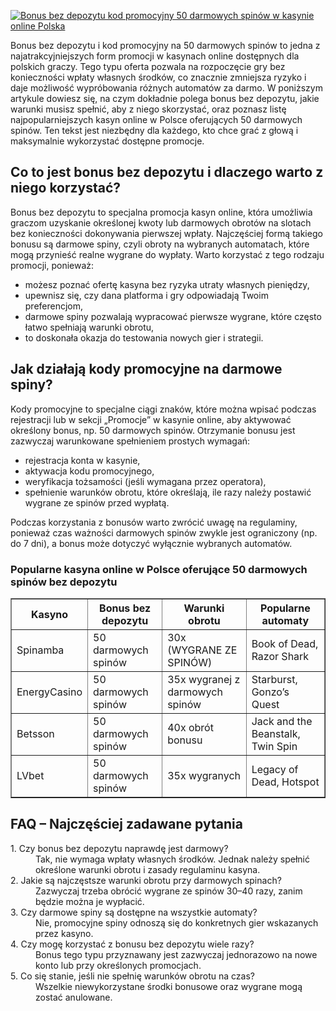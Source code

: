 [![Bonus bez depozytu kod promocyjny 50 darmowych spinów w kasynie online Polska](https://123-caf.pages.dev/gitsignup.png)](https://vrmoo.ru/Bt82HjjY)

<p>Bonus bez depozytu i kod promocyjny na 50 darmowych spinów to jedna z najatrakcyjniejszych form promocji w kasynach online dostępnych dla polskich graczy. Tego typu oferta pozwala na rozpoczęcie gry bez konieczności wpłaty własnych środków, co znacznie zmniejsza ryzyko i daje możliwość wypróbowania różnych automatów za darmo. W poniższym artykule dowiesz się, na czym dokładnie polega bonus bez depozytu, jakie warunki musisz spełnić, aby z niego skorzystać, oraz poznasz listę najpopularniejszych kasyn online w Polsce oferujących 50 darmowych spinów. Ten tekst jest niezbędny dla każdego, kto chce grać z głową i maksymalnie wykorzystać dostępne promocje.</p>  <h2>Co to jest bonus bez depozytu i dlaczego warto z niego korzystać?</h2> <p>Bonus bez depozytu to specjalna promocja kasyn online, która umożliwia graczom uzyskanie określonej kwoty lub darmowych obrotów na slotach bez konieczności dokonywania pierwszej wpłaty. Najczęściej formą takiego bonusu są darmowe spiny, czyli obroty na wybranych automatach, które mogą przynieść realne wygrane do wypłaty. Warto korzystać z tego rodzaju promocji, ponieważ:</p> <ul>   <li>możesz poznać ofertę kasyna bez ryzyka utraty własnych pieniędzy,</li>   <li>upewnisz się, czy dana platforma i gry odpowiadają Twoim preferencjom,</li>   <li>darmowe spiny pozwalają wypracować pierwsze wygrane, które często łatwo spełniają warunki obrotu,</li>   <li>to doskonała okazja do testowania nowych gier i strategii.</li> </ul>  <h2>Jak działają kody promocyjne na darmowe spiny?</h2> <p>Kody promocyjne to specjalne ciągi znaków, które można wpisać podczas rejestracji lub w sekcji „Promocje” w kasynie online, aby aktywować określony bonus, np. 50 darmowych spinów. Otrzymanie bonusu jest zazwyczaj warunkowane spełnieniem prostych wymagań:</p> <ul>   <li>rejestracja konta w kasynie,</li>   <li>aktywacja kodu promocyjnego,</li>   <li>weryfikacja tożsamości (jeśli wymagana przez operatora),</li>   <li>spełnienie warunków obrotu, które określają, ile razy należy postawić wygrane ze spinów przed wypłatą.</li> </ul> <p>Podczas korzystania z bonusów warto zwrócić uwagę na regulaminy, ponieważ czas ważności darmowych spinów zwykle jest ograniczony (np. do 7 dni), a bonus może dotyczyć wyłącznie wybranych automatów.</p>  <h3>Popularne kasyna online w Polsce oferujące 50 darmowych spinów bez depozytu</h3> <table border="1" cellpadding="8" cellspacing="0" style="border-collapse: collapse; width: 100%;">   <thead>     <tr>       <th>Kasyno</th>       <th>Bonus bez depozytu</th>       <th>Warunki obrotu</th>       <th>Popularne automaty</th>     </tr>   </thead>   <tbody>     <tr>       <td>Spinamba</td>       <td>50 darmowych spinów</td>       <td>30x (WYGRANE ZE SPINÓW)</td>       <td>Book of Dead, Razor Shark</td>     </tr>     <tr>       <td>EnergyCasino</td>       <td>50 darmowych spinów</td>       <td>35x wygranej z darmowych spinów</td>       <td>Starburst, Gonzo’s Quest</td>     </tr>     <tr>       <td>Betsson</td>       <td>50 darmowych spinów</td>       <td>40x obrót bonusu</td>       <td>Jack and the Beanstalk, Twin Spin</td>     </tr>     <tr>       <td>LVbet</td>       <td>50 darmowych spinów</td>       <td>35x wygranych</td>       <td>Legacy of Dead, Hotspot</td>     </tr>   </tbody> </table>  <h2>FAQ – Najczęściej zadawane pytania</h2> <dl>   <dt>1. Czy bonus bez depozytu naprawdę jest darmowy?</dt>   <dd>Tak, nie wymaga wpłaty własnych środków. Jednak należy spełnić określone warunki obrotu i zasady regulaminu kasyna.</dd>    <dt>2. Jakie są najczęstsze warunki obrotu przy darmowych spinach?</dt>   <dd>Zazwyczaj trzeba obrócić wygrane ze spinów 30–40 razy, zanim będzie można je wypłacić.</dd>    <dt>3. Czy darmowe spiny są dostępne na wszystkie automaty?</dt>   <dd>Nie, promocyjne spiny odnoszą się do konkretnych gier wskazanych przez kasyno.</dd>    <dt>4. Czy mogę korzystać z bonusu bez depozytu wiele razy?</dt>   <dd>Bonus tego typu przyznawany jest zazwyczaj jednorazowo na nowe konto lub przy określonych promocjach.</dd>    <dt>5. Co się stanie, jeśli nie spełnię warunków obrotu na czas?</dt>   <dd>Wszelkie niewykorzystane środki bonusowe oraz wygrane mogą zostać anulowane.</dd> </dl>